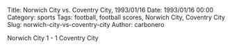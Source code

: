 Title: Norwich City vs. Coventry City, 1993/01/16
Date: 1993/01/16 00:00
Category: sports
Tags: football, football scores, Norwich City, Coventry City
Slug: norwich-city-vs-coventry-city
Author: carbonero


Norwich City 1 - 1 Coventry City
